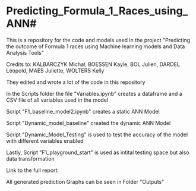 # Predicting_Formula_1_Races_using_ANN#

This is a repository for the code and models used in the project "Predicting the outcome of Formula 1 races using Machine learning models and Data Analysis Tools"

Credits to: KALBARCZYK Michał, BOESSEN Kayle, BOL Julien, DARDEL Léopold, MAES Juliette, WOLTERS Kelly 

They edited and wrote a lot of the code in this repository

In the Scripts folder the file "Variables.ipynb" creates a dataframe and a CSV file of all variables used in the model

Script "F1_baseline_model2.ipynb" creates a static ANN Model

Script "Dynamic_model_baseline" created the dynamic ANN Model

Script "Dynamic_Model_Testing" is used to test the accuracy of the model with different variables enabled

Lastly,
Script "F1_playground_start" is used as intital testing space but also data transformation

Link to the full report:


All generated prediction Graphs can be seen in Folder "Outputs"
